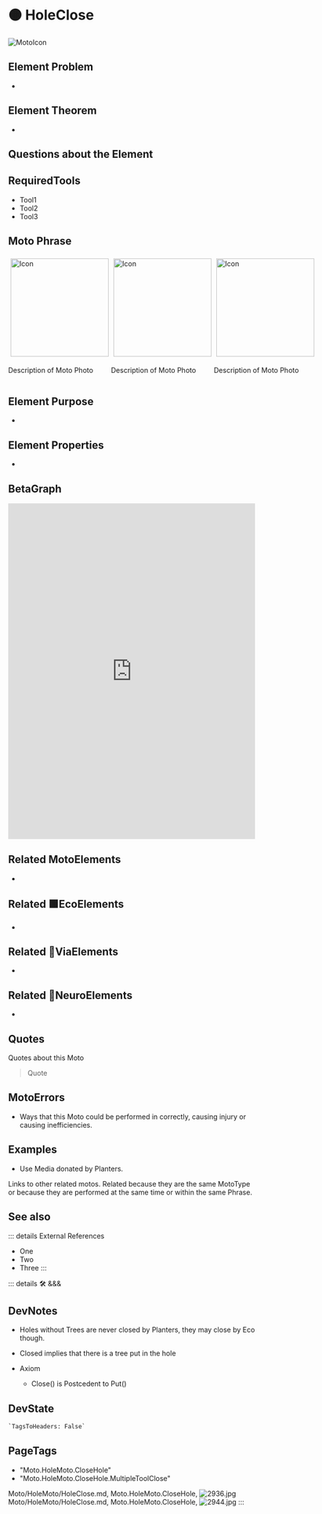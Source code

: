 
# 🟠 <moto>HoleClose</moto>

![MotoIcon](/Moto/Moto_Icon.png)

## Element Problem

-

## Element Theorem

-

## Questions about the Element

## RequiredTools

- Tool1
- Tool2
- Tool3

## <moto>Moto Phrase</moto>

<div style="display: flex">
    <div>
        <img style="margin: 5px" height="200" width="200" alt="Icon" src="/Moto/Moto_Icon.png"/>
        <p>Description of Moto Photo</p>
    </div>
    <div>
        <img style="margin: 5px" height="200" width="200" alt="Icon" src="/Moto/Moto_Icon.png"/>
        <p>Description of Moto Photo</p>
    </div>
    <div>
        <img style="margin: 5px" height="200" width="200" alt="Icon" src="/Moto/Moto_Icon.png"/>
        <p>Description of Moto Photo</p>
    </div>
</div>

## Element Purpose

-

## Element Properties

-

## BetaGraph

<iframe
    width="100%"
    height="684"
    frameborder="0"
    src="https://observablehq.com/embed/@d3/force-directed-graph/2?cells=chart"
></iframe>

## Related <moto>MotoElements</moto>

-

## Related 🟩<eco>EcoElements</eco>

-

## Related 🔻<via>ViaElements</via>

-

## Related 💜<neuro>NeuroElements</neuro>

-  

## Quotes

Quotes about this Moto

> Quote

## MotoErrors

- Ways that this Moto could be performed in correctly, causing injury or causing inefficiencies.

## Examples

- Use Media donated by Planters.

Links to other related motos. Related because they are the same MotoType or because they are performed at the same time or within the same Phrase.

## See also

::: details External References

- One
- Two
- Three
:::

::: details 🛠 <dev>&&&</dev>

## DevNotes

- Holes without Trees are never closed by Planters, they may close by Eco though.
- Closed implies that there is a tree put in the hole

- Axiom
    - Close() is Postcedent to Put()

## DevState

```py
`TagsToHeaders: False`
```

<h2>PageTags</h2>

- "Moto.HoleMoto.CloseHole"
- "Moto.HoleMoto.CloseHole.MultipleToolClose"

Moto/HoleMoto/HoleClose.md, <dev>Moto.HoleMoto.CloseHole</dev>, ![2936.jpg](/PaperPhoto/2936.jpg)
Moto/HoleMoto/HoleClose.md, <dev>Moto.HoleMoto.CloseHole</dev>, ![2944.jpg](/PaperPhoto/2944.jpg)
:::
